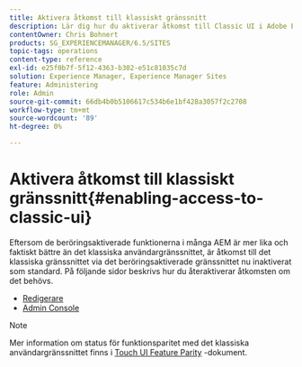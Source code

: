 ```yaml
---
title: Aktivera åtkomst till klassiskt gränssnitt
description: Lär dig hur du aktiverar åtkomst till Classic UI i Adobe Experience Manager.
contentOwner: Chris Bohnert
products: SG_EXPERIENCEMANAGER/6.5/SITES
topic-tags: operations
content-type: reference
exl-id: e25f0b7f-5f12-4363-b302-e51c81035c7d
solution: Experience Manager, Experience Manager Sites
feature: Administering
role: Admin
source-git-commit: 66db4b0b5106617c534b6e1bf428a3057f2c2708
workflow-type: tm+mt
source-wordcount: '89'
ht-degree: 0%

---
```


# Aktivera åtkomst till klassiskt gränssnitt{#enabling-access-to-classic-ui}

Eftersom de beröringsaktiverade funktionerna i många AEM är mer lika och faktiskt bättre än det klassiska användargränssnittet, är åtkomst till det klassiska gränssnittet via det beröringsaktiverade gränssnittet nu inaktiverat som standard. På följande sidor beskrivs hur du återaktiverar åtkomsten om det behövs.

* [Redigerare](/help/sites-administering/enable-classic-ui-editor.md)
* [Admin Console](/help/sites-administering/enable-classic-ui-admin.md)

>[!NOTE]
>
>Mer information om status för funktionsparitet med det klassiska användargränssnittet finns i [Touch UI Feature Parity](/help/release-notes/touch-ui-features-status.md) -dokument.
